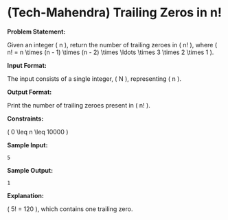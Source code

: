 # (Tech-Mahendra) Trailing Zeros in n!

**Problem Statement:**

Given an integer \( n \), return the number of trailing zeroes in \( n! \), where \( n! = n \times (n - 1) \times (n - 2) \times \ldots \times 3 \times 2 \times 1 \).

**Input Format:**

The input consists of a single integer, \( N \), representing \( n \).

**Output Format:**

Print the number of trailing zeroes present in \( n! \).

**Constraints:**

\( 0 \leq n \leq 10000 \)

**Sample Input:**

```
5
```

**Sample Output:**

```
1
```

**Explanation:**

\( 5! = 120 \), which contains one trailing zero.
